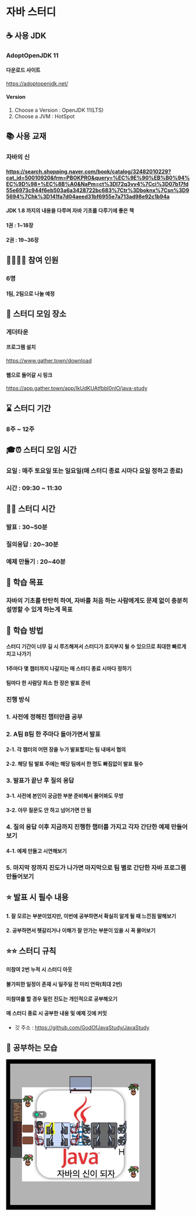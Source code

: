 # 자바 스터디

## ☕️ 사용 JDK
### AdoptOpenJDK 11
#### 다운로드 사이트
https://adoptopenjdk.net/

#### Version
1. Choose a Version : OpenJDK 11(LTS)
2. Choose a JVM : HotSpot

## 📚 사용 교재
### 자바의 신
#### https://search.shopping.naver.com/book/catalog/32482010229?cat_id=50010920&frm=PBOKPRO&query=%EC%9E%90%EB%B0%94%EC%9D%98+%EC%8B%A0&NaPm=ct%3Dl72q3vv4%7Cci%3D07b17fd55e6973c944f6eb503a6a3428722bc683%7Ctr%3Dboknx%7Csn%3D95694%7Chk%3D141fa7d04aeed31bf6955e7a713ad98e92c1b94a
#### JDK 1.8 까지의 내용을 다루며 자바 기초를 다루기에 좋은 책
#### 1권 : 1~18장
#### 2권 : 19~36장

## 👨‍💻👩‍💻️ 참여 인원
### 6명
#### 1팀, 2팀으로 나눌 예정

## 🏫 스터디 모임 장소
### 게더타운
#### 프로그램 설치
https://www.gather.town/download
#### 웹으로 들어갈 시 링크
https://app.gather.town/app/IkUdKUAtfbbl0nlO/java-study

## ⌛️ 스터디 기간
### 8주 ~ 12주

## 🎓⏰ 스터디 모임 시간
### 요일 : 매주 토요일 또는 일요일(매 스터디 종료 시마다 요일 정하고 종료)
### 시간 : 09:30 ~ 11:30

## 📖⏰ 스터디 시간
### 발표 : 30~50분
### 질의응답 : 20~30분
### 예제 만들기 : 20~40분

## 📘 학습 목표
### 자바의 기초를 탄탄히 하여, 자바를 처음 하는 사람에게도 문제 없이 충분히 설명할 수 있게 하는게 목표

## 📝 학습 방법
#### 스터디 기간이 너무 길 시 루즈해져서 스터디가 흐지부지 될 수 있으므로 최대한 빠르게 치고 나가기
#### 1주마다 몇 챕터까지 나갈지는 매 스터디 종료 시마다 정하기
#### 팀마다 한 사람당 최소 한 장은 발표 준비
### 진행 방식
### 1. 사전에 정해진 챕터만큼 공부
### 2. A팀 B팀 한 주마다 돌아가면서 발표
#### 2-1. 각 챕터의 어떤 장을 누가 발표할지는 팀 내에서 협의
#### 2-2. 해당 팀 발표 주에는 해당 팀에서 한 명도 빠짐없이 발표 필수
### 3. 발표가 끝난 후 질의 응답
#### 3-1. 사전에 본인이 궁금한 부분 준비해서 물어봐도 무방
#### 3-2. 아무 질문도 안 하고 넘어가면 안 됨
### 4. 질의 응답 이후 지금까지 진행한 챕터를 가지고 각자 간단한 예제 만들어보기
#### 4-1. 예제 만들고 시연해보기
### 5. 마지막 장까지 진도가 나가면 마지막으로 팀 별로 간단한 자바 프로그램 만들어보기

## ⭐️ 발표 시 필수 내용
#### 1. 잘 모르는 부분이었지만, 이번에 공부하면서 확실히 알게 될 때 느낀점 말해보기
#### 2. 공부하면서 헷갈리거나 이해가 잘 안가는 부분이 있을 시 꼭 물어보기

## ⭐️⭐️ 스터디 규칙
#### 미참여 2번 누적 시 스터디 아웃
#### 불가피한 일정이 존재 시 일주일 전 미리 연락(최대 2번)
#### 미참여를 할 경우 밀린 진도는 개인적으로 공부해오기 
#### 매 스터디 종료 시 공부한 내용 및 예제 깃에 커밋
- 깃 주소 : https://github.com/GodOfJavaStudy/JavaStudy


## 👊 공부하는 모습
![Java-Study](./images/Java-Study-Room-V.1.png)